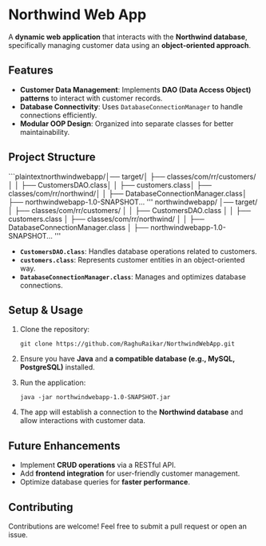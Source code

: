 Northwind Web App
=================
A **dynamic web application** that interacts with the **Northwind database**, specifically managing customer data using an **object-oriented approach**.

Features
--------
-   **Customer Data Management**: Implements **DAO (Data Access Object) patterns** to interact with customer records.
-   **Database Connectivity**: Uses `DatabaseConnectionManager` to handle connections efficiently.
-   **Modular OOP Design**: Organized into separate classes for better maintainability.

Project Structure
-----------------
\`\`\`plaintextnorthwindwebapp/│── target/│ ├── classes/com/rr/customers/│ │ ├── CustomersDAO.class│ │ ├── customers.class│ ├── classes/com/rr/northwind/│ │ ├── DatabaseConnectionManager.class│ ├── northwindwebapp-1.0-SNAPSHOT...
'''
northwindwebapp/
│── target/
│   ├── classes/com/rr/customers/
│   │   ├── CustomersDAO.class
│   │   ├── customers.class
│   ├── classes/com/rr/northwind/
│   │   ├── DatabaseConnectionManager.class
│   ├── northwindwebapp-1.0-SNAPSHOT...
'''

-   **`CustomersDAO.class`**: Handles database operations related to customers.
-   **`customers.class`**: Represents customer entities in an object-oriented way.
-   **`DatabaseConnectionManager.class`**: Manages and optimizes database connections.

Setup & Usage
-------------
1.  Clone the repository:

    `git clone https://github.com/RaghuRaikar/NorthwindWebApp.git`

2.  Ensure you have **Java** and **a compatible database (e.g., MySQL, PostgreSQL)** installed.
3.  Run the application:

    `java -jar northwindwebapp-1.0-SNAPSHOT.jar`

4.  The app will establish a connection to the **Northwind database** and allow interactions with customer data.

Future Enhancements
-------------------
-   Implement **CRUD operations** via a RESTful API.
-   Add **frontend integration** for user-friendly customer management.
-   Optimize database queries for **faster performance**.

Contributing
------------
Contributions are welcome! Feel free to submit a pull request or open an issue.
